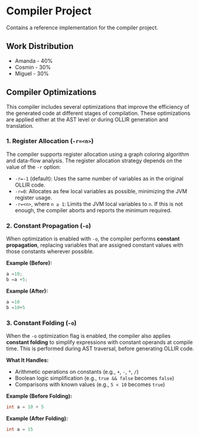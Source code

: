 # Compiler Project

Contains a reference implementation for the compiler project.

## Work Distribution

* Amanda - 40%
* Cosmin - 30%
* Miguel - 30%

## Compiler Optimizations

This compiler includes several optimizations that improve the efficiency of the generated code at different stages of
compilation. These optimizations are applied either at the AST level or during OLLIR generation and translation.

### 1. Register Allocation (`-r=<n>`)

The compiler supports register allocation using a graph coloring algorithm and data-flow analysis. The register
allocation strategy depends on the value of the `-r` option:

- `-r=-1` (default): Uses the same number of variables as in the original OLLIR code.
- `-r=0`: Allocates as few local variables as possible, minimizing the JVM register usage.
- `-r=<n>`, where `n ≥ 1`: Limits the JVM local variables to `n`. If this is not enough, the compiler aborts and
  reports the minimum required.

### 2. Constant Propagation (`-o`)

When optimization is enabled with `-o`, the compiler performs **constant propagation**, replacing variables that are
assigned constant values with those constants wherever possible.

**Example (Before):**

```java
a =10;
b =a +5;
```

**Example (After):**

```java
a =10
b =10+5 
```

### 3. Constant Folding (`-o`)

When the `-o` optimization flag is enabled, the compiler also applies **constant folding** to simplify expressions with
constant operands at compile time. This is performed during AST traversal, before generating OLLIR code.

**What It Handles:**

- Arithmetic operations on constants (e.g., `+`, `-`, `*`, `/`)
- Boolean logic simplification (e.g., `true && false` becomes `false`)
- Comparisons with known values (e.g., `5 < 10` becomes `true`)

**Example (Before Folding):**

```java
int a = 10 + 5
```

**Example (After Folding):**

```java
int a = 15
```




